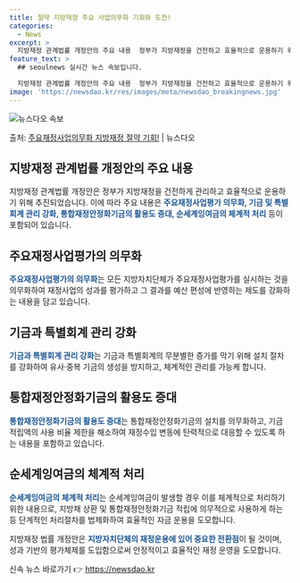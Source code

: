 ```yaml
---
title: 절약 지방재정 주요 사업의무화 기회와 도전!
categories:
  - News
excerpt: >
  지방재정 관계법률 개정안의 주요 내용  정부가 지방재정을 건전하고 효율적으로 운용하기 위해 지방재정 관계법률…
feature_text: >
  ## seoulnews 실시간 뉴스 속보입니다.

  지방재정 관계법률 개정안의 주요 내용  정부가 지방재정을 건전하고 효율적으로 운용하기 위해 지방재정 관계법률…
image: 'https://newsdao.kr/res/images/meta/newsdao_breakingnews.jpg'
---
```


![뉴스다오 속보](https://newsdao.kr/res/images/meta/newsdao_breakingnews.jpg)

<p>출처: <a href="https://newsdao.kr/4383" rel="dofollow">주요재정사업의무화 지방재정 절약 기회!</a> | 뉴스다오</p>

<h2 data-ke-size="size26">지방재정 관계법률 개정안의 주요 내용</h2>
지방재정 관계법률 개정안은 정부가 지방재정을 건전하게 관리하고 효율적으로 운용하기 위해 추진되었습니다. 이에 따라 주요 내용은 <b><span style="color: #1a5490;">주요재정사업평가 의무화, 기금 및 특별회계 관리 강화, 통합재정안정화기금의 활용도 증대, 순세계잉여금의 체계적 처리</span></b> 등이 포함되어 있습니다.

<h2 data-ke-size="size26">주요재정사업평가의 의무화</h2>
<b><span style="color: #1a5490;">주요재정사업평가의 의무화</span></b>는 모든 지방자치단체가 주요재정사업평가를 실시하는 것을 의무화하여 재정사업의 성과를 평가하고 그 결과를 예산 편성에 반영하는 제도를 강화하는 내용을 담고 있습니다.

<h2 data-ke-size="size26">기금과 특별회계 관리 강화</h2>
<b><span style="color: #1a5490;">기금과 특별회계 관리 강화</span></b>는 기금과 특별회계의 무분별한 증가를 막기 위해 설치 절차를 강화하여 유사·중복 기금의 생성을 방지하고, 체계적인 관리를 가능케 합니다.

<h2 data-ke-size="size26">통합재정안정화기금의 활용도 증대</h2>
<b><span style="color: #1a5490;">통합재정안정화기금의 활용도 증대</span></b>는 통합재정안정화기금의 설치를 의무화하고, 기금 적립액의 사용 비율 제한을 해소하여 재정수입 변동에 탄력적으로 대응할 수 있도록 하는 내용을 포함하고 있습니다.

<h2 data-ke-size="size26">순세계잉여금의 체계적 처리</h2>
<b><span style="color: #1a5490;">순세계잉여금의 체계적 처리</span></b>는 순세계잉여금이 발생할 경우 이를 체계적으로 처리하기 위한 내용으로, 지방채 상환 및 통합재정안정화기금 적립에 의무적으로 사용하게 하는 등 단계적인 처리절차를 법제화하여 효율적인 자금 운용을 도모합니다.

지방재정 법률 개정안은 <b><span style="color: #1a5490;">지방자치단체의 재정운용에 있어 중요한 전환점</span></b>이 될 것이며, 성과 기반의 평가체제를 도입함으로써 안정적이고 효율적인 재정 운영을 도모합니다.

<p data-ke-size="size16"></p> 

신속 뉴스 바로가기 👉 <a href="https://newsdao.kr" rel="dofollow">https://newsdao.kr</a>


